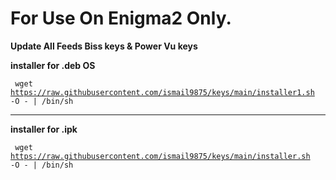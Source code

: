 # For Use On Enigma2 Only.

**Update All Feeds Biss keys & Power Vu keys**

**installer for .deb OS**

<code> wget https://raw.githubusercontent.com/ismail9875/keys/main/installer1.sh -O - | /bin/sh </code>

___
**installer for .ipk**

<code> wget https://raw.githubusercontent.com/ismail9875/keys/main/installer.sh -O - | /bin/sh <code>
